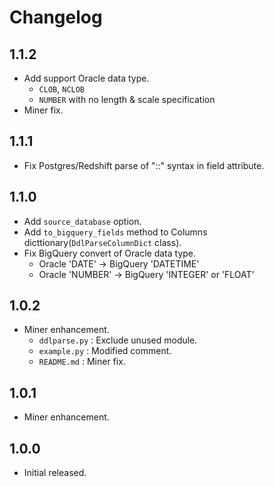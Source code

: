 # Changelog

## 1.1.2
- Add support Oracle data type.
    - `CLOB`, `NCLOB`
    - `NUMBER` with no length & scale specification
- Miner fix.

## 1.1.1
- Fix Postgres/Redshift parse of "::" syntax in field attribute.

## 1.1.0
- Add `source_database` option.
- Add `to_bigquery_fields` method to Columns dicttionary(`DdlParseColumnDict` class).
- Fix BigQuery convert of Oracle data type.
    - Oracle 'DATE' -> BigQuery 'DATETIME'
    - Oracle 'NUMBER' -> BigQuery 'INTEGER' or 'FLOAT'

## 1.0.2
- Miner enhancement.
    - `ddlparse.py` : Exclude unused module.
    - `example.py` : Modified comment.
    - `README.md` : Miner fix.

## 1.0.1
- Miner enhancement.

## 1.0.0
- Initial released.
